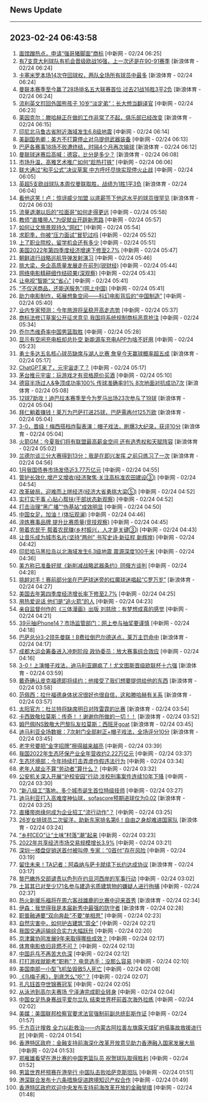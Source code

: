 ## News Update
---
2023-02-24 06:43:58
---
1. <a target="_blank" href="http://www.chinanews.com//sh/2023/02-24/9959651.shtml">面馆蹭热点，申请“强哥猪脚面”商标</a> [中新网 - 02/24 06:25]
2. <a target="_blank" href="https://k.sina.cn/article_2018499075_784fda0302001lsbj.html?from=sports&subch=osport">有7支意大利球队有机会晋级欧战16强，上一次还是在90-91赛季</a> [新浪体育 - 02/24 06:24]
3. <a target="_blank" href="https://k.sina.cn/article_2018499075_784fda0302001lsbf.html?from=sports&subch=osport">卡塞米罗本场14次夺回球权，两队全场所有球员中最多</a> [新浪体育 - 02/24 06:24]
4. <a target="_blank" href="https://k.sina.cn/article_2018499075_784fda0302001lsbg.html?from=sports&subch=osport">曼联本赛季至今赢了28场排名五大联赛首位 过去21战16胜3平2负</a> [新浪体育 - 02/24 06:24]
5. <a target="_blank" href="http://www.chinanews.com//sh/2023/02-24/9959650.shtml">流利英文怼回外国熊孩子 10岁“淡定弟”：长大想当翻译官</a> [中新网 - 02/24 06:23]
6. <a target="_blank" href="https://k.sina.cn/article_2018499075_784fda0302001lsbb.html?from=sports&subch=osport">莱因克尔：滕哈赫正在做的工作非常了不起，俱乐部已经改变</a> [新浪体育 - 02/24 06:15]
7. <a target="_blank" href="http://www.chinanews.com//gj/2023/02-24/9959649.shtml">印尼北马鲁古省附近海域发生6.8级地震</a> [中新网 - 02/24 06:14]
8. <a target="_blank" href="http://www.chinanews.com//gj/2023/02-24/9959648.shtml">美副国务卿：美方不打算停止对乌提供武器装备</a> [中新网 - 02/24 06:13]
9. <a target="_blank" href="https://k.sina.cn/article_2018499075_784fda0302001lsb7.html?from=sports&subch=osport">巴萨各赛事18场不败遭终结，时隔4个月再次输球</a> [新浪体育 - 02/24 06:12]
10. <a target="_blank" href="https://k.sina.cn/article_2018499075_784fda0302001lsb4.html?from=sports&subch=osport">曼联球迷赛后高喊：德容，比分是多少？</a> [新浪体育 - 02/24 06:08]
11. <a target="_blank" href="http://www.chinanews.com//cul/2023/02-24/9959647.shtml">市场升温，高雅艺术推广如何“趁热打铁”</a> [中新网 - 02/24 06:06]
12. <a target="_blank" href="http://www.chinanews.com//gj/2023/02-24/9959646.shtml">联大通过“和平公式”决议草案 中方呼吁尽快实现停火止战</a> [中新网 - 02/24 06:05]
13. <a target="_blank" href="https://k.sina.cn/article_2018499075_784fda0302001lsb1.html?from=sports&subch=osport">英超5支欧战球队本周仅曼联取胜，战绩为1胜1平3负</a> [新浪体育 - 02/24 06:04]
14. <a target="_blank" href="https://k.sina.cn/article_2018499075_784fda0302001lsb0.html?from=sports&subch=osport">看他这笑！卢：惊讶威少加盟 以底薪签下他这水平的球员很罕见</a> [新浪体育 - 02/24 06:03]
15. <a target="_blank" href="http://www.chinanews.com//sh/2023/02-24/9959645.shtml">流量退潮以后的“拉面哥”如何走得更远</a> [中新网 - 02/24 05:58]
16. <a target="_blank" href="http://www.chinanews.com//sh/2023/02-24/9959644.shtml">教师“直播带人”为促就业开辟新思路</a> [中新网 - 02/24 05:57]
17. <a target="_blank" href="http://www.chinanews.com//sh/2023/02-24/9959643.shtml">如何让文旅景观持久“网红”</a> [中新网 - 02/24 05:54]
18. <a target="_blank" href="http://www.chinanews.com//sh/2023/02-24/9959642.shtml">求职季，你被“压力面试”冒犯过吗</a> [中新网 - 02/24 05:52]
19. <a target="_blank" href="http://www.chinanews.com//sh/2023/02-24/9959641.shtml">上了职业院校，留学机会还有多少</a> [中新网 - 02/24 05:51]
20. <a target="_blank" href="http://www.chinanews.com//cj/2023/02-24/9959640.shtml">美国2022年第四季度经济增速下修至2.7%</a> [中新网 - 02/24 05:47]
21. <a target="_blank" href="http://www.chinanews.com//gj/2023/02-24/9959639.shtml">朝鲜进行战略巡航导弹发射演习</a> [中新网 - 02/24 05:46]
22. <a target="_blank" href="http://www.chinanews.com//cj/2023/02-24/9959638.shtml">挑大梁，央企高质量发展走在前列(锐财经)</a> [中新网 - 02/24 05:44]
23. <a target="_blank" href="http://www.chinanews.com//cul/2023/02-24/9959637.shtml">网络电影精耕细作结硕果(深观察)</a> [中新网 - 02/24 05:43]
24. <a target="_blank" href="http://www.chinanews.com//sh/2023/02-24/9959635.shtml">让电视“智能”又“省心”</a> [中新网 - 02/24 05:41]
25. <a target="_blank" href="http://www.chinanews.com//sh/2023/02-24/9959636.shtml">“不仅送商品，还能送服务”(网上中国)</a> [中新网 - 02/24 05:41]
26. <a target="_blank" href="http://www.chinanews.com//cul/2023/02-24/9959634.shtml">助力电影制作，拓展想象空间——科幻电影背后的“中国制造”</a> [中新网 - 02/24 05:40]
27. <a target="_blank" href="http://www.chinanews.com//gn/2023/02-24/9959632.shtml">业内专家预测：今年旅游将呈稳开高走态势</a> [中新网 - 02/24 05:37]
28. <a target="_blank" href="http://www.chinanews.com//cj/2023/02-24/9959631.shtml">商标法修订草案公开征求意见 我国将系统规制商标恶意抢注</a> [中新网 - 02/24 05:34]
29. <a target="_blank" href="http://www.chinanews.com//ty/2023/02-24/9959630.shtml">乔尔杰维奇率中国男篮取胜</a> [中新网 - 02/24 05:28]
30. <a target="_blank" href="http://www.chinanews.com//sh/2023/02-24/9959629.shtml">显示有空闲充电桩却总扑空 新能源车充电APP为啥不好用</a> [中新网 - 02/24 05:23]
31. <a target="_blank" href="https://k.sina.cn/article_7300843333_1b32a0745001012kg5.html?from=sports&subch=nba">勇士多达五名核心球员缺席与湖人比赛 詹皇今天赢球概率超五成</a> [新浪体育 - 02/24 05:17]
32. <a target="_blank" href="http://www.chinanews.com//cj/2023/02-24/9959628.shtml">ChatGPT来了，元宇宙走了？</a> [中新网 - 02/24 05:17]
33. <a target="_blank" href="http://www.chinanews.com//sh/2023/02-24/9959627.shtml">茅台推元宇宙：玩游戏才有资格原价买酒</a> [中新网 - 02/24 05:10]
34. <a target="_blank" href="https://k.sina.cn/article_2018499075_784fda0302001lsa6.html?from=sports&subch=osport">德容半场过人&争顶成功率100% 传球准确率91% 8次地面对抗成功7次</a> [新浪体育 - 02/24 05:08]
35. <a target="_blank" href="https://k.sina.cn/article_2018499075_784fda0302001lsa3.html?from=sports&subch=osport">12球7助攻！迪巴拉本赛季至今为罗马出场23次参与了19球</a> [新浪体育 - 02/24 05:04]
36. <a target="_blank" href="https://k.sina.cn/article_2018499075_784fda0302001lsa4.html?from=sports&subch=osport">拜仁躺着赚钱！莱万为巴萨打进25球，巴萨需再付125万欧</a> [新浪体育 - 02/24 05:04]
37. <a target="_blank" href="https://k.sina.cn/article_2834321443_a8f0502300100y93b.html?from=sports&subch=global">3-0，晋级！梅西搭档炸裂表演：帽子戏法，刷爆3大纪录，获评10分</a> [新浪体育 - 02/24 05:04]
38. <a target="_blank" href="https://k.sina.cn/article_2018499075_784fda0302001lsa1.html?from=sports&subch=osport">火箭GM：今夏我们将有联盟最高薪金空间 还有选秀权和天赋阵容</a> [新浪体育 - 02/24 05:02]
39. <a target="_blank" href="https://k.sina.cn/article_2018499075_784fda0302001lsa2.html?from=sports&subch=osport">兰德尔谈三分大赛得到13分：我是在即兴发挥 之前只练习了一次</a> [新浪体育 - 02/24 04:56]
40. <a target="_blank" href="http://www.chinanews.com//cj/2023/02-24/9959626.shtml">1月我国债券市场发债近3.77万亿元</a> [中新网 - 02/24 04:55]
41. <a target="_blank" href="http://www.chinanews.com//gn/2023/02-24/9959625.shtml">管护长效化 增产又增收(经济聚焦·关注高标准农田建设③)</a> [中新网 - 02/24 04:54]
42. <a target="_blank" href="http://www.chinanews.com//cj/2023/02-24/9959623.shtml">改革破局，迎难而上拼经济(经济大省勇挑大梁⑤)</a> [中新网 - 02/24 04:52]
43. <a target="_blank" href="http://www.chinanews.com//gn/2023/02-24/9959624.shtml">实打实干事 心贴心帮扶(干部状态新观察)</a> [中新网 - 02/24 04:52]
44. <a target="_blank" href="http://www.chinanews.com//sh/2023/02-24/9959622.shtml">打击治理“黑广播”“伪基站”成效明显</a> [中新网 - 02/24 04:50]
45. <a target="_blank" href="http://www.chinanews.com//ty/2023/02-24/9959620.shtml">中国女足，加油！(体坛观澜)</a> [中新网 - 02/24 04:46]
46. <a target="_blank" href="http://www.chinanews.com//ty/2023/02-24/9959619.shtml">淬炼赛事品牌 提升比赛质量(竞技观察)</a> [中新网 - 02/24 04:45]
47. <a target="_blank" href="http://www.chinanews.com//gn/2023/02-24/9959618.shtml">带着农民干 帮着农民赚(乡村振兴，人才是关键③)</a> [中新网 - 02/24 04:43]
48. <a target="_blank" href="http://www.chinanews.com//gn/2023/02-24/9959617.shtml">让音乐成为城市名片(坚持“两创” 书写史诗·新征程 新辉煌)</a> [中新网 - 02/24 04:42]
49. <a target="_blank" href="http://www.chinanews.com//gj/2023/02-24/9959616.shtml">印尼哈马黑拉岛以北海域发生6.3级地震 震源深度100千米</a> [中新网 - 02/24 04:36]
50. <a target="_blank" href="http://www.chinanews.com//gj/2023/02-24/9959615.shtml">美方称已准备好就《新削减战略武器条约》同俄方谈判</a> [中新网 - 02/24 04:28]
51. <a target="_blank" href="https://k.sina.cn/article_2018499075_784fda0302001ls9f.html?from=sports&subch=osport">挑衅对手！赛前部分坐在巴萨球迷旁的红魔球迷唱起“C罗万岁”</a> [新浪体育 - 02/24 04:27]
52. <a target="_blank" href="http://www.chinanews.com//gj/2023/02-24/9959614.shtml">美国去年第四季度经济增长率下修至2.7%</a> [中新网 - 02/24 04:25]
53. <a target="_blank" href="http://www.chinanews.com//sh/2023/02-24/9959613.shtml">用热爱说话 他们是“追火箭”的人</a> [中新网 - 02/24 04:23]
54. <a target="_blank" href="http://www.chinanews.com//cul/2023/02-24/9959612.shtml">亲自监督创作的《三体漫画》出版 刘慈欣：有梦想成真的感觉</a> [中新网 - 02/24 04:21]
55. <a target="_blank" href="http://www.chinanews.com//sh/2023/02-24/9959611.shtml">39元抽iPhone14？市场监管部门：网上参与抽奖要谨慎</a> [中新网 - 02/24 04:18]
56. <a target="_blank" href="https://k.sina.cn/article_2018499075_784fda0302001ls9a.html?from=sports&subch=osport">巴萨总分3-2领先曼联！B费拉倒巴尔德送点，莱万主罚命中</a> [新浪体育 - 02/24 04:17]
57. <a target="_blank" href="http://www.chinanews.com//ty/2023/02-24/9959610.shtml">成都大运会筹备进入冲刺阶段 政协委员：放大赛事综合效应</a> [中新网 - 02/24 04:16]
58. <a target="_blank" href="https://k.sina.cn/article_1436416680_559dfaa80010161k8.html?from=sports&subch=global">3-0！上演帽子戏法，迪马利亚踢疯了！尤文图斯晋级欧联杯十六强</a> [新浪体育 - 02/24 03:59]
59. <a target="_blank" href="https://k.sina.cn/article_2018499075_784fda0302001ls93.html?from=sports&subch=osport">戴奇确认皮克福德即将续约：他接受了我们想要提供给他的东西</a> [新浪体育 - 02/24 03:58]
60. <a target="_blank" href="https://k.sina.cn/article_2018499075_784fda0302001ls94.html?from=sports&subch=osport">范佩西：拉什福德身体状况很好也很自信，这和滕哈赫有关系</a> [新浪体育 - 02/24 03:57]
61. <a target="_blank" href="https://k.sina.cn/article_2018499075_784fda0302001ls91.html?from=sports&subch=osport">太阳官方：杜兰特将缺席明日对阵雷霆的比赛</a> [新浪体育 - 02/24 03:54]
62. <a target="_blank" href="https://k.sina.cn/article_2018499075_784fda0302001ls90.html?from=sports&subch=osport">卡西致敬拉莫斯：传奇！！谢谢你所做的一切！！</a> [新浪体育 - 02/24 03:52]
63. <a target="_blank" href="https://k.sina.cn/article_2018499075_784fda0302001ls8u.html?from=sports&subch=osport">姆巴佩INS致敬大巴黎队友拉莫斯：西班牙goat</a> [新浪体育 - 02/24 03:45]
64. <a target="_blank" href="https://k.sina.cn/article_2018499075_784fda0302001ls8v.html?from=sports&subch=osport">迪马利亚全场数据：7次射门全部射正+帽子戏法，全场评分10分</a> [新浪体育 - 02/24 03:45]
65. <a target="_blank" href="http://www.chinanews.com//sh/2023/02-24/9959609.shtml">老字号要把“金字招牌”擦得越来越亮</a> [中新网 - 02/24 03:39]
66. <a target="_blank" href="http://www.chinanews.com//sh/2023/02-24/9959608.shtml">我国2022年生态环保产业全年营收约2.22万亿元</a> [中新网 - 02/24 03:37]
67. <a target="_blank" href="http://www.chinanews.com//sh/2023/02-24/9959607.shtml">生态环境部：今年持续打击弄虚作假违法行为</a> [中新网 - 02/24 03:34]
68. <a target="_blank" href="http://www.chinanews.com//sh/2023/02-24/9959606.shtml">老年人就业不算“劳动者”算什么？</a> [中新网 - 02/24 03:32]
69. <a target="_blank" href="http://www.chinanews.com//gn/2023/02-24/9959605.shtml">公安机关深入开展“护校安园”行动 涉校刑事案件连续10年下降</a> [中新网 - 02/24 03:30]
70. <a target="_blank" href="http://www.chinanews.com//sh/2023/02-24/9959604.shtml">“新八级工”落地，多个城市诞生首位特级技师</a> [中新网 - 02/24 03:27]
71. <a target="_blank" href="https://k.sina.cn/article_2018499075_784fda0302001ls8n.html?from=sports&subch=osport">迪马利亚打入高难度神仙球，sofascore预期进球仅为0.02</a> [新浪体育 - 02/24 03:25]
72. <a target="_blank" href="http://www.chinanews.com//sh/2023/02-24/9959603.shtml">直播带岗缘何成为企业招工“流行动作”？</a> [中新网 - 02/24 03:25]
73. <a target="_blank" href="https://k.sina.cn/article_3181157500_bd9c9c7c00101mp9q.html?from=sports&subch=vollyball">26岁女排球员二次留洋，助新东家排名第6！自由之身却难进国家队</a> [新浪体育 - 02/24 03:24]
74. <a target="_blank" href="http://www.chinanews.com//sh/2023/02-24/9959602.shtml">“乡村CEO”让“土味”村落“潮”起来</a> [中新网 - 02/24 03:23]
75. <a target="_blank" href="http://www.chinanews.com//cj/2023/02-24/9959601.shtml">2022年共享经济市场交易规模增长3.9%</a> [中新网 - 02/24 03:21]
76. <a target="_blank" href="http://www.chinanews.com//sh/2023/02-24/9959600.shtml">深圳一楼盘促销送首付被叫停 专家：“0首付”存在风险</a> [中新网 - 02/24 03:19]
77. <a target="_blank" href="https://k.sina.cn/article_2018499075_784fda0302001ls8m.html?from=sports&subch=osport">留住未来！TA记者：阿森纳与萨卡就续下长约达成协议</a> [新浪体育 - 02/24 03:17]
78. <a target="_blank" href="http://www.chinanews.com//gj/2023/02-24/9959599.shtml">黎巴嫩外交部谴责以色列在约旦河西岸的军事行动</a> [中新网 - 02/24 03:02]
79. <a target="_blank" href="http://www.chinanews.com//gj/2023/02-24/9959598.shtml">土耳其已对至少171名参与建造劣质建筑物的嫌疑人进行拘捕</a> [中新网 - 02/24 02:37]
80. <a target="_blank" href="https://k.sina.cn/article_2018499075_784fda0302001ls84.html?from=sports&subch=osport">热火新援乐福将在周六客战雄鹿的比赛中迎来首秀</a> [新浪体育 - 02/24 02:34]
81. <a target="_blank" href="https://k.sina.cn/article_2018499075_784fda0302001ls82.html?from=sports&subch=osport">伊森：我觉得我是本届新秀中最强的防守者</a> [新浪体育 - 02/24 02:28]
82. <a target="_blank" href="http://www.chinanews.com//gn/2023/02-24/9959597.shtml">职普融通要“双向奔赴”不要“单相思”</a> [中新网 - 02/24 02:23]
83. <a target="_blank" href="http://www.chinanews.com//cul/2023/02-24/9959596.shtml">自然灾害中，如何护古建筑“周全”</a> [中新网 - 02/24 02:21]
84. <a target="_blank" href="http://www.chinanews.com//gn/2023/02-24/9959595.shtml">我国交通运输综合实力大幅跃升</a> [中新网 - 02/24 02:20]
85. <a target="_blank" href="http://www.chinanews.com//sh/2023/02-24/9959594.shtml">京津冀协同发展9年来取得哪些成效？</a> [中新网 - 02/24 02:17]
86. <a target="_blank" href="http://www.chinanews.com//ty/2023/02-24/9959586.shtml">体育电影依旧非燃不可？</a> [中新网 - 02/24 02:13]
87. <a target="_blank" href="http://www.chinanews.com//ty/2023/02-24/9959593.shtml">中国乒乓不再苦大仇深</a> [中新网 - 02/24 02:12]
88. <a target="_blank" href="http://www.chinanews.com//ty/2023/02-24/9959592.shtml">打打游戏就能考“职称”？ 电竞选手：没那么容易</a> [中新网 - 02/24 02:10]
89. <a target="_blank" href="http://www.chinanews.com//gj/2023/02-24/9959591.shtml">美国南部一小型飞机坠毁致5人死亡</a> [中新网 - 02/24 02:08]
90. <a target="_blank" href="http://www.chinanews.com//cul/2023/02-24/9959590.shtml">《乌梅子酱》，到底怎么“吃”？</a> [中新网 - 02/24 02:07]
91. <a target="_blank" href="http://www.chinanews.com//ty/2023/02-24/9959589.shtml">孔凡钰首夺世锦赛冠军</a> [中新网 - 02/24 02:05]
92. <a target="_blank" href="http://www.chinanews.com//ty/2023/02-24/9959588.shtml">从泳池到高尔夫赛场 宁泽涛完成职业转身</a> [中新网 - 02/24 02:04]
93. <a target="_blank" href="http://www.chinanews.com//ty/2023/02-24/9959587.shtml">中国女足热身赛战平爱尔兰队 结束世界杯前首次海外拉练</a> [中新网 - 02/24 02:02]
94. <a target="_blank" href="http://www.chinanews.com//gj/2023/02-24/9959585.shtml">美媒：美国联邦检察官要求法官强制前副总统彭斯作证</a> [中新网 - 02/24 01:57]
95. <a target="_blank" href="http://www.chinanews.com//gn/2023/02-24/9959583.shtml">千方百计搜救 全力以赴救治——内蒙古阿拉善左旗露天煤矿坍塌事故救援进行时</a> [中新网 - 02/24 01:54]
96. <a target="_blank" href="http://www.chinanews.com//dwq/2023/02-24/9959582.shtml">香港特区政府：金融支持前海深化改革开放意见助力香港融入国家发展大局</a> [中新网 - 02/24 01:53]
97. <a target="_blank" href="http://www.chinanews.com//ty/2023/02-24/9959581.shtml">郑雁雄看望在港比赛的中国男篮队员 祝贺球队取得胜利</a> [中新网 - 02/24 01:52]
98. <a target="_blank" href="http://www.chinanews.com//ty/2023/02-24/9959580.shtml">男篮世界杯预赛在港举行 中国队击败哈萨克斯坦队</a> [中新网 - 02/24 01:51]
99. <a target="_blank" href="http://www.chinanews.com//dwq/2023/02-24/9959579.shtml">港深联合发布十六条措施促进跨境知识产权合作</a> [中新网 - 02/24 01:49]
100. <a target="_blank" href="http://www.chinanews.com//dwq/2023/02-24/9959578.shtml">香港特区政府欢迎中央发布支持前海改革开放的金融举措</a> [中新网 - 02/24 01:48]
